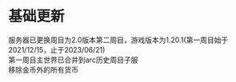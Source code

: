 # 基础更新
服务器已更换周目为2.0版本第二周目，游戏版本为1.20.1(第一周目始于2021/12/15，止于2023/06/21)  
第一周目主世界已合并到arc历史周目子服  
移除金币外的所有货币